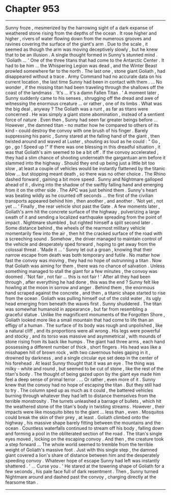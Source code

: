 
# Chapter 953


---

Sunny froze , mesmerized by the harrowing sight of a dark expanse of weathered stone rising from the depths of the ocean . It rose higher and higher , rivers of water flowing down from the numerous grooves and ravines covering the surface of the giant's arm . Due to the scale , it seemed as though the arm was moving deceptively slowly , but he knew that to be an illusion .
A single thought formed in Sunny's stunned mind .
'Goliath ... '
One of the three titans that had come to the Antarctic Center . It had to be him ... the Whispering Legion was dead , and the Winter Beast prowled somewhere far to the north . The last one , stone giant Goliath , had disappeared without a trace . Army Command had no accurate data on his current location , the last time Sunny had been in contact with them .
... No wonder , if the missing titan had been traveling through the shallows off the coast of the landmass .
'It's ... it's a damn Fallen Titan . '
A moment later , Sunny suddenly came to his senses , shrugging off the dread and awe of witnessing the enormous creature ... or rather , one of its limbs . What was the big deal , anyway ? The Goliath was a runt , as far as titans were concerned . He was simply a giant stone abomination , instead of a sentient force of nature . Even then , Sunny had seen far greater beings before ...
However , the damned titan - no matter how he compared to others of its kind - could destroy the convoy with one brush of his finger .
Barely suppressing his panic , Sunny stared at the falling hand of the giant , then twisted around and waved at Luster , shouting as loud as he could :
" Go , go , go ! Speed up !"
If there was one blessing in this dreadful situation , it was that Goliath's aim seemed to be a bit off . If the convoy accelerated , they had a slim chance of shooting underneath the gargantuan arm before it slammed into the highway .
Should they end up being just a little bit too slow , at least a couple of vehicles would be instantly flattened by the titanic blow ... but stopping meant death , so there was no other choice .
The Rhino dashed forward , gaining a bit more speed . Sunny and Nightmare galloped ahead of it , diving into the shadow of the swiftly falling hand and emerging from it on the other side . The APC was just behind them .
Sunny's heart was beating wildly as he counted off seconds ... the first of the civilian transports appeared behind him , then another , and another .
'Not yet , not yet ... '
Finally , the rear vehicle shot past the Gate . A few moments later , Goliath's arm hit the concrete surface of the highway , pulverizing a large swath of it and sending a localized earthquake spreading from the point of impact .
Nightmare stumbled , but righted himself a split second later . Some distance behind , the wheels of the rearmost military vehicle momentarily flew into the air , then hit the cracked surface of the road with a screeching sound . Somehow , the driver managed to maintain control of the vehicle and desperately sped forward , hoping to get away from the colossal threat .
'Made it ... '
Sunny let out a groan , knowing that their narrow escape from death was both temporary and futile . No matter how fast the convoy was moving , they had no hope of outrunning a titan . Now that Goliath was aiming for them , there was no chance of salvation .
Unless something managed to stall the giant for a few minutes , the convoy was doomed .
'Not fair , not fair ... this is not fair ! '
After all they had been through , after everything he had done , this was the end ? Sunny felt like howling at the moon in sorrow and anger .
Behind them , the enormous hand scraped against the concrete , and then , a titanic shape started to rise from the ocean . Goliath was pulling himself out of the cold water , its ugly head emerging from beneath the waves first .
Sunny shuddered .
The titan was somewhat humanoid in appearance , but far from resembling a graceful statue . Unlike the magnificent monuments of the Forgotten Shore , Goliath looked more like a small mountain that had come to life than an effigy of a human . The surface of its body was rough and unpolished , like a natural cliff , and its proportions were all wrong .
His legs were powerful and stocky , and its torso was massive and asymmetrical , with mounds of stone rising from its back like humps . The giant had three arms , each hand possessing a different number of thick , short fingers .
His head was like a misshapen hill of brown rock , with two cavernous holes gaping in it , drowned by darkness , and a single circular eye set deep in the center of his forehead .
At least Sunny thought that it was an eye . The thing was milky - white and round , but seemed to be cut of stone , like the rest of the titan's body . The thought of being gazed upon by the giant eye made him feel a deep sense of primal terror .
... Or rather , even more of it .
Sunny knew that the convoy had no hope of escaping the titan . But they still had to try .
The column sped up as much as it could , the battered vehicles burning through whatever they had left to distance themselves from the terrible monstrosity . The turrets unleashed a barrage of bullets , which hit the weathered stone of the titan's body in twisting streams .
However , their impacts were like mosquito bites to the giant ... less than , even . Mosquitos could break the skin of their prey , at least .
Goliath climbed onto the highway , his massive shape barely fitting between the mountains and the ocean . Countless waterfalls continued to stream off his body , falling down and forming a pool in the obliterated section of the road .
The titan's single eyes moved , locking on the escaping convoy . And then , the creature took a step forward ...
The whole world seemed to tremble from the terrible weight of Goliath's massive foot .
Just with this single step , the damned giant covered a lion's share of distance between him and the desperately speeding convoy . Whatever hope of escape Sunny had left was instantly shattered .
' ... Curse you . '
He stared at the towering shape of Goliath for a few seconds , his pale face full of dark resentment .
Then , Sunny turned Nightmare around and dashed past the convoy , charging directly at the fearsome titan .

---


